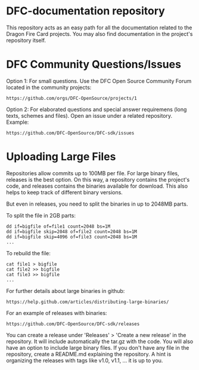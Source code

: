 # DFC-documentation repository

This repository acts as an easy path for all the documentation related to the Dragon Fire Card projects. You may also find documentation in the project's repository itself.

# DFC Community Questions/Issues

Option 1: For small questions. Use the DFC Open Source Community Forum located in the community projects:
```
https://github.com/orgs/DFC-OpenSource/projects/1
```
Option 2: For elaborated questions and special answer requiremens (long texts, schemes and files). Open an issue under a related repository. Example:
```
https://github.com/DFC-OpenSource/DFC-sdk/issues
```
# Uploading Large Files

Repositories allow commits up to 100MB per file. For large binary files, releases is the best option. On this way, a repository contains the project's code, and releases contains the binaries available for download. This also helps to keep track of different binary versions.

But even in releases, you need to split the binaries in up to 2048MB parts.

To split the file in 2GB parts:
```
dd if=bigfile of=file1 count=2048 bs=1M
dd if=bigfile skip=2048 of=file2 count=2048 bs=1M
dd if=bigfile skip=4096 of=file3 count=2048 bs=1M
...
```

To rebuild the file:
```
cat file1 > bigfile
cat file2 >> bigfile
cat file3 >> bigfile
...
```
For further details about large binaries in github:
```
https://help.github.com/articles/distributing-large-binaries/
```

For an example of releases with binaries:
```
https://github.com/DFC-OpenSource/DFC-sdk/releases
```

You can create a release under 'Releases' > 'Create a new release' in the repository. It will include automatically the tar.gz with the code. You will also have an option to include large binary files. If you don't have any file in the repository, create a README.md explaining the repository. A hint is organizing the releases with tags like v1.0, v1.1, ... it is up to you.
